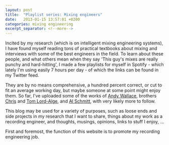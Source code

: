 ```yaml
---
layout: post
title:  "Playlist series: Mixing engineers"
date:   2013-01-15 13:57:01 +0200
categories: mixing engineering
excerpt_separator: <!--more-->
---
```


Incited by my research (which is on intelligent mixing engineering systems), I have found myself reading tons of practical textbooks about mixing and interviews with some of the best engineers in the field. To learn about these people, and what others mean when they say 'This guy's mixes are really punchy and hard-hitting', I made a few playlists for myself in Spotify - which lately I'm using easily 7 hours per day - of which the links can be found in my Twitter feed. 

They are by no means comprehensive, a hundred percent correct, or cut to fit an average working day, but maybe someone at some point might enjoy them. So far, I've uploaded some of the works of [Andy Wallace](http://en.wikipedia.org/wiki/Andy_Wallace_(producer)), brothers [Chris](http://en.wikipedia.org/wiki/Chris_Lord-Alge) and [Tom Lord-Alge](http://en.wikipedia.org/wiki/Tom_Lord-Alge), and [Al Schmitt](http://en.wikipedia.org/wiki/Al_Schmitt), with very likely more to follow. 

This blog may be used for a variety of purposes, such as loose ends and side projects in my research that I want to share, things about my work as a recording engineer, and thoughts, musings, opinions, links to stuff I enjoy, ... 

First and foremost, the function of this website is to promote my recording engineering job. 
